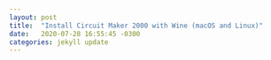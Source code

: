 ```yaml
---
layout: post
title:  "Install Circuit Maker 2000 with Wine (macOS and Linux)"
date:   2020-07-28 16:55:45 -0300
categories: jekyll update
---
```

